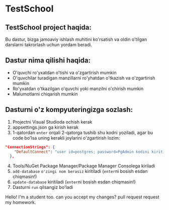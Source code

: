 # TestSchool

## TestSchool project haqida:

Bu dastur, bizga jamoaviy ishlash muhitini ko'rsatish va oldin 
o'tilgan darslarni takrorlash uchun yordam beradi.

## Dastur nima qilishi haqida:
 
+ O'quvchi ro'yxatdan o'tishi va o'zgartirish mumkin
+ O'quvchilar turadigan manzillarni ro'yhatdan o'tkazish va o'zgartirish mumkin
+ Ro'yxatdan o'tkazilgan o'quvchi yoki manzilni o'chirish mumkin
+ Malumotlarni chiqarish mumkin

## Dasturni o'z kompyuteringizga sozlash:

1. Projectni Visual Studioda ochish kerak
2. appsettings.json ga kirish kerak
3. 1-qatordan `enter` orqali 2-qatorga tushib shu kodni yoziladi, agar bu code bo'lsa uning kerakli joylarini o'zgartirish lozim:
```.json
"ConnectionStrings": {
    "DefaultConnect": "user id=postgres; password=PgAdmin kodini kiriting; server=localhost; port=5432; database=Database nomini kiriting; pooling=true"
  },
```
4. Tools/NuGet Package Manager/Package Manager Consolega kiriladi
5. `add-database`  `o'zingi nom berasiz` kiritiladi (`enter`ni bosish esdan chiqmasin!)
6. `update-database` kiritiladi (`enter`ni bosish esdan chiqmasin!)
7. Dasturni `run` qilsangiz bo'ladi

Hello! I'm a student too. can you accept my changes? pull request request my homework.
